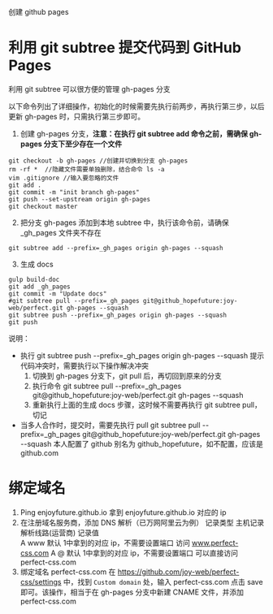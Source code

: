 创建 github pages

# 利用 git subtree 提交代码到 GitHub Pages 

利用 git subtree 可以很方便的管理 gh-pages 分支

以下命令列出了详细操作，初始化的时候需要先执行前两步，再执行第三步，以后更新 gh-pages 时，只需执行第三步即可。

1. 创建 gh-pages 分支，**注意：在执行 git subtree add 命令之前，需确保 gh-pages 分支下至少存在一个文件**
```
git checkout -b gh-pages //创建并切换到分支 gh-pages
rm -rf *  //隐藏文件需要单独删除，结合命令 ls -a
vim .gitignore //输入要忽略的文件
git add .
git commit -m "init branch gh-pages"
git push --set-upstream origin gh-pages
git checkout master
```

2. 把分支 gh-pages 添加到本地 subtree 中，执行该命令前，请确保 _gh_pages 文件夹不存在

```
git subtree add --prefix=_gh_pages origin gh-pages --squash
```
  
3. 生成 docs
```
gulp build-doc
git add _gh_pages
git commit -m "Update docs"
#git subtree pull --prefix=_gh_pages git@github_hopefuture:joy-web/perfect.git gh-pages --squash
git subtree push --prefix=_gh_pages origin gh-pages --squash
git push
```

说明：
* 执行 git subtree push --prefix=_gh_pages origin gh-pages --squash 提示代码冲突时，需要执行以下操作解决冲突
   1. 切换到 gh-pages 分支下，git pull 后，再切回到原来的分支
   2. 执行命令 git subtree pull --prefix=_gh_pages git@github_hopefuture:joy-web/perfect.git gh-pages --squash
   3. 重新执行上面的生成 docs 步骤，这时候不需要再执行 git subtree pull，切记
* 当多人合作时，提交时，需要先执行 pull
  git subtree pull --prefix=_gh_pages git@github_hopefuture:joy-web/perfect.git gh-pages --squash
  本人配置了 github 别名为 github_hopefuture，如不配置，应该是 github.com

# 绑定域名

1. Ping enjoyfuture.github.io 拿到 enjoyfuture.github.io 对应的 ip
2. 在注册域名服务商，添加 DNS 解析（已万网阿里云为例）
   记录类型 	主机记录 	解析线路(运营商) 	   记录值	
  	  A	     www	        默认	        1中拿到的对应 ip，不需要设置端口 访问 www.perfect-css.com
  	  A	      @	          默认	        1中拿到的对应 ip，不需要设置端口 可以直接访问 perfect-css.com
3. 绑定域名 perfect-css.com
   在 https://github.com/joy-web/perfect-css/settings 中，找到 `Custom domain` 处，输入
   perfect-css.com 点击 save 即可。该操作，相当于在 gh-pages 分支中新建 CNAME 文件，并添加 perfect-css.com

